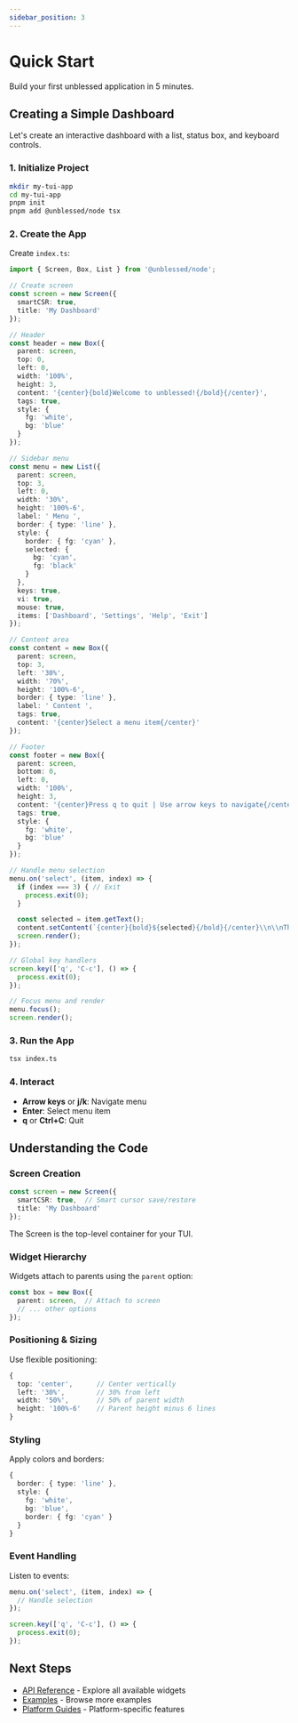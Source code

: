 ```yaml
---
sidebar_position: 3
---
```


# Quick Start

Build your first unblessed application in 5 minutes.

## Creating a Simple Dashboard

Let's create an interactive dashboard with a list, status box, and keyboard controls.

### 1. Initialize Project

```bash
mkdir my-tui-app
cd my-tui-app
pnpm init
pnpm add @unblessed/node tsx
```

### 2. Create the App

Create `index.ts`:

```typescript
import { Screen, Box, List } from '@unblessed/node';

// Create screen
const screen = new Screen({
  smartCSR: true,
  title: 'My Dashboard'
});

// Header
const header = new Box({
  parent: screen,
  top: 0,
  left: 0,
  width: '100%',
  height: 3,
  content: '{center}{bold}Welcome to unblessed!{/bold}{/center}',
  tags: true,
  style: {
    fg: 'white',
    bg: 'blue'
  }
});

// Sidebar menu
const menu = new List({
  parent: screen,
  top: 3,
  left: 0,
  width: '30%',
  height: '100%-6',
  label: ' Menu ',
  border: { type: 'line' },
  style: {
    border: { fg: 'cyan' },
    selected: {
      bg: 'cyan',
      fg: 'black'
    }
  },
  keys: true,
  vi: true,
  mouse: true,
  items: ['Dashboard', 'Settings', 'Help', 'Exit']
});

// Content area
const content = new Box({
  parent: screen,
  top: 3,
  left: '30%',
  width: '70%',
  height: '100%-6',
  border: { type: 'line' },
  label: ' Content ',
  tags: true,
  content: '{center}Select a menu item{/center}'
});

// Footer
const footer = new Box({
  parent: screen,
  bottom: 0,
  left: 0,
  width: '100%',
  height: 3,
  content: '{center}Press q to quit | Use arrow keys to navigate{/center}',
  tags: true,
  style: {
    fg: 'white',
    bg: 'blue'
  }
});

// Handle menu selection
menu.on('select', (item, index) => {
  if (index === 3) { // Exit
    process.exit(0);
  }

  const selected = item.getText();
  content.setContent(`{center}{bold}${selected}{/bold}{/center}\\n\\nThis is the ${selected} page.`);
  screen.render();
});

// Global key handlers
screen.key(['q', 'C-c'], () => {
  process.exit(0);
});

// Focus menu and render
menu.focus();
screen.render();
```

### 3. Run the App

```bash
tsx index.ts
```

### 4. Interact

- **Arrow keys** or **j/k**: Navigate menu
- **Enter**: Select menu item
- **q** or **Ctrl+C**: Quit

## Understanding the Code

### Screen Creation

```typescript
const screen = new Screen({
  smartCSR: true,  // Smart cursor save/restore
  title: 'My Dashboard'
});
```

The Screen is the top-level container for your TUI.

### Widget Hierarchy

Widgets attach to parents using the `parent` option:

```typescript
const box = new Box({
  parent: screen,  // Attach to screen
  // ... other options
});
```

### Positioning & Sizing

Use flexible positioning:

```typescript
{
  top: 'center',      // Center vertically
  left: '30%',        // 30% from left
  width: '50%',       // 50% of parent width
  height: '100%-6'    // Parent height minus 6 lines
}
```

### Styling

Apply colors and borders:

```typescript
{
  border: { type: 'line' },
  style: {
    fg: 'white',
    bg: 'blue',
    border: { fg: 'cyan' }
  }
}
```

### Event Handling

Listen to events:

```typescript
menu.on('select', (item, index) => {
  // Handle selection
});

screen.key(['q', 'C-c'], () => {
  process.exit(0);
});
```

## Next Steps

- [API Reference](/docs/api/screen) - Explore all available widgets
- [Examples](/docs/examples) - Browse more examples
- [Platform Guides](/docs/platforms/nodejs) - Platform-specific features
